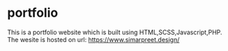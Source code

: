 # portfolio
This is a portfolio website which is built using HTML,SCSS,Javascript,PHP.
The wesite is hosted on url: https://www.simarpreet.design/
